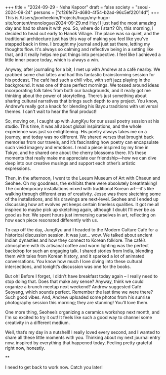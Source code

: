 +++
title = "2024-09-29 - Neha Kapoor"
draft = false
society = "seoul-2024-09-24"
persons = ["cf26fe73-d680-4f54-b2ad-96c5ef22014d"]
+++
This is /Users/joonheekim/Projects/hugo/my-hugo-site/content/monologue/2024-09-29.md
Hey! I just had the most amazing day and had to share it with you. So, where do I start? Oh, this morning, I decided to head out early to Hanok Village. The place was so quiet, and the traditional architecture just has this way of making you feel like you've stepped back in time. I brought my journal and just sat there, letting my thoughts flow. It's always so calming and reflective being in a setting like that, and it really helps me put things into perspective. I feel like I achieved a little inner peace today, which is always a win.

Anyway, after journaling for a bit, I met up with Andrew at a café nearby. We grabbed some chai lattes and had this fantastic brainstorming session for his podcast. The café had such a chill vibe, with soft jazz playing in the background. It was one of those perfect mornings. We tossed around ideas incorporating folk tales from both our backgrounds, and it really got me thinking about the power of storytelling. There’s just something about sharing cultural narratives that brings such depth to any project. You know, Andrew’s really got a knack for blending his Bayou traditions with universal themes. I can't wait to hear the final product!

So, moving on, I caught up with JungKyu for our usual poetry session at his studio. This time, it was all about global inspirations, and the whole experience was just so enlightening. His poetry always takes me on a journey, and today was no different. We shared verses that brought back memories from our travels, and it’s fascinating how poetry can encapsulate such vivid imagery and emotions. I read a piece inspired by my time in Tokyo, and he shared one about the cherry blossoms there. It’s these moments that really make me appreciate our friendship—how we can dive deep into our creative musings and support each other’s artistic expressions.

Then, in the afternoon, I went to the Leeum Museum of Art with Chaeun and Seohee. Oh my goodness, the exhibits there were absolutely breathtaking! The contemporary installations mixed with traditional Korean art—it's like walking through different eras of creativity. Jesse was there sketching some of the installations, and his drawings are next-level. Seohee and I ended up discussing how art evolves yet keeps certain timeless qualities. It got me all inspired to maybe pick up sketching again, although I doubt I’ll ever be as good as her. We spent hours just immersing ourselves in art, reflecting on how each piece resonated differently with us.

To cap off the day, JungKyu and I headed to the Modern Culture Café for a historical discussion session. It was just... wow. We talked about ancient Indian dynasties and how they connect to Korean folklore. The café’s atmosphere with its artisanal coffee and warm lighting was the perfect backdrop for such an engaging talk. I shared stories from India, blending them with tales from Korean history, and it sparked a lot of animated conversations. You know how much I love diving into these cultural intersections, and tonight’s discussion was one for the books. 

But oh! Before I forget, I didn't have breakfast today again – I really need to stop doing that. Does that make any sense? Anyway, think we could organize a brunch meetup next weekend? Andrew suggested Café Seoyang, which sounds perfect. Remember the last time we were there? Such good vibes. And, Andrew uploaded some photos from his sunrise photography session this morning; they are stunning! You’ll love them.

One more thing, Seohee’s organizing a ceramics workshop next month, and I'm so excited to try it out! It feels like such a good way to channel some creativity in a different medium.

Well, that’s my day in a nutshell! I really loved every second, and I wanted to share all these little moments with you. Thinking about my next journal entry now, inspired by everything that happened today. Feeling pretty grateful right now, honestly.

**

I need to get back to work now. Catch you later!
